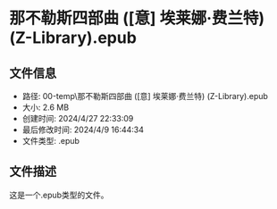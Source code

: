 ﻿# 那不勒斯四部曲 ([意] 埃莱娜·费兰特) (Z-Library).epub

## 文件信息
- 路径: 00-temp\那不勒斯四部曲 ([意] 埃莱娜·费兰特) (Z-Library).epub
- 大小: 2.6 MB
- 创建时间: 2024/4/27 22:33:09
- 最后修改时间: 2024/4/9 16:44:34
- 文件类型: .epub

## 文件描述
这是一个.epub类型的文件。

